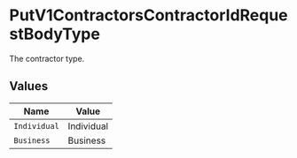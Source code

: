 # PutV1ContractorsContractorIdRequestBodyType

The contractor type.


## Values

| Name         | Value        |
| ------------ | ------------ |
| `Individual` | Individual   |
| `Business`   | Business     |